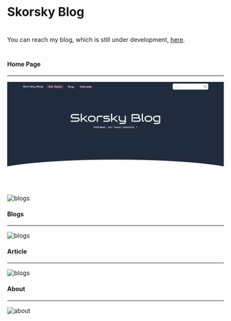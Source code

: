 # Skorsky Blog
#


You can reach my blog, which is still under development, [here](https://skorskyblog.netlify.app/).
#

#### Home Page
---
![blogs](/readme/home-1.png)
![blogs](/readme/home-2.png)

#### Blogs
---
![blogs](/readme/blogs.png)

#### Article
---
![blogs](/readme/article.png)

#### About
----
![about](/readme/about.png)

